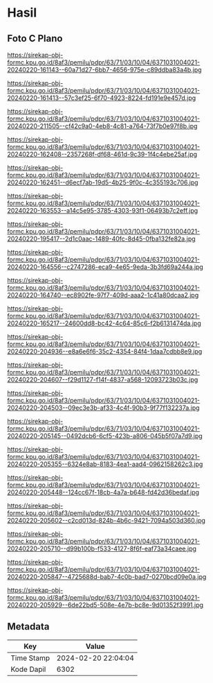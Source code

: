 # Hasil

## Foto C Plano

https://sirekap-obj-formc.kpu.go.id/8af3/pemilu/pdpr/63/71/03/10/04/6371031004021-20240220-161143--60a71d27-6bb7-4656-975e-c89ddba83a4b.jpg

https://sirekap-obj-formc.kpu.go.id/8af3/pemilu/pdpr/63/71/03/10/04/6371031004021-20240220-161413--57c3ef25-6f70-4923-8224-fd191e9e457d.jpg

https://sirekap-obj-formc.kpu.go.id/8af3/pemilu/pdpr/63/71/03/10/04/6371031004021-20240220-211505--cf42c9a0-4eb8-4c81-a764-73f7b0e97f8b.jpg

https://sirekap-obj-formc.kpu.go.id/8af3/pemilu/pdpr/63/71/03/10/04/6371031004021-20240220-162408--2357268f-df68-461d-9c39-1f4c4ebe25af.jpg

https://sirekap-obj-formc.kpu.go.id/8af3/pemilu/pdpr/63/71/03/10/04/6371031004021-20240220-162451--d6ecf7ab-19d5-4b25-9f0c-4c355193c706.jpg

https://sirekap-obj-formc.kpu.go.id/8af3/pemilu/pdpr/63/71/03/10/04/6371031004021-20240220-163553--a14c5e95-3785-4303-93f1-06493b7c2eff.jpg

https://sirekap-obj-formc.kpu.go.id/8af3/pemilu/pdpr/63/71/03/10/04/6371031004021-20240220-195417--2d1c0aac-1489-40fc-8d45-0fba132fe82a.jpg

https://sirekap-obj-formc.kpu.go.id/8af3/pemilu/pdpr/63/71/03/10/04/6371031004021-20240220-164556--c2747286-eca9-4e65-9eda-3b3fd69a244a.jpg

https://sirekap-obj-formc.kpu.go.id/8af3/pemilu/pdpr/63/71/03/10/04/6371031004021-20240220-164740--ec8902fe-97f7-409d-aaa2-1c41a80dcaa2.jpg

https://sirekap-obj-formc.kpu.go.id/8af3/pemilu/pdpr/63/71/03/10/04/6371031004021-20240220-165217--24600dd8-bc42-4c64-85c6-f2b6131474da.jpg

https://sirekap-obj-formc.kpu.go.id/8af3/pemilu/pdpr/63/71/03/10/04/6371031004021-20240220-204936--e8a6e6f6-35c2-4354-84f4-1daa7cdbb8e9.jpg

https://sirekap-obj-formc.kpu.go.id/8af3/pemilu/pdpr/63/71/03/10/04/6371031004021-20240220-204607--f29d1127-f14f-4837-a568-12093723b03c.jpg

https://sirekap-obj-formc.kpu.go.id/8af3/pemilu/pdpr/63/71/03/10/04/6371031004021-20240220-204503--09ec3e3b-af33-4c4f-90b3-9f77f132237a.jpg

https://sirekap-obj-formc.kpu.go.id/8af3/pemilu/pdpr/63/71/03/10/04/6371031004021-20240220-205145--0492dcb6-6cf5-423b-a806-045b5f07a7d9.jpg

https://sirekap-obj-formc.kpu.go.id/8af3/pemilu/pdpr/63/71/03/10/04/6371031004021-20240220-205355--6324e8ab-8183-4ea1-aad4-0962158262c3.jpg

https://sirekap-obj-formc.kpu.go.id/8af3/pemilu/pdpr/63/71/03/10/04/6371031004021-20240220-205448--124cc67f-18cb-4a7a-b648-fd42d36bedaf.jpg

https://sirekap-obj-formc.kpu.go.id/8af3/pemilu/pdpr/63/71/03/10/04/6371031004021-20240220-205602--c2cd013d-824b-4b6c-9421-7094a503d360.jpg

https://sirekap-obj-formc.kpu.go.id/8af3/pemilu/pdpr/63/71/03/10/04/6371031004021-20240220-205710--d99b100b-f533-4127-8f6f-eaf73a34caee.jpg

https://sirekap-obj-formc.kpu.go.id/8af3/pemilu/pdpr/63/71/03/10/04/6371031004021-20240220-205847--4725688d-bab7-4c0b-bad7-0270bcd09e0a.jpg

https://sirekap-obj-formc.kpu.go.id/8af3/pemilu/pdpr/63/71/03/10/04/6371031004021-20240220-205929--6de22bd5-508e-4e7b-bc8e-9d01352f3991.jpg


## Metadata

| Key        | Value               |
| ---------- | ------------------- |
| Time Stamp | 2024-02-20 22:04:04 |
| Kode Dapil | 6302                |



